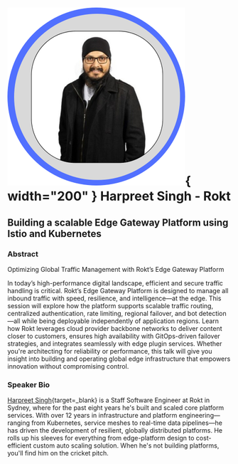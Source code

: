 # ![](../images/speakers/headshots/HarpreetSingh.png){ width="200" } Harpreet Singh - Rokt

## Building a scalable Edge Gateway Platform using Istio and Kubernetes

### Abstract

Optimizing Global Traffic Management with Rokt’s Edge Gateway Platform

In today’s high-performance digital landscape, efficient and secure traffic handling is critical. Rokt’s Edge Gateway Platform is designed to manage all inbound traffic with speed, resilience, and intelligence—at the edge. This session will explore how the platform supports scalable traffic routing, centralized authentication, rate limiting, regional failover, and bot detection—all while being deployable independently of application regions. Learn how Rokt leverages cloud provider backbone networks to deliver content closer to customers, ensures high availability with GitOps-driven failover strategies, and integrates seamlessly with edge plugin services. Whether you're architecting for reliability or performance, this talk will give you insight into building and operating global edge infrastructure that empowers innovation without compromising control.

### Speaker Bio
[Harpreet Singh](https://www.linkedin.com/in/harpreet-singh-50995461/){target=_blank} is a Staff Software Engineer at Rokt in Sydney, where for the past eight years he's built and scaled core platform services. With over 12 years in infrastructure and platform engineering—ranging from Kubernetes, service meshes to real-time data pipelines—he has driven the development of resilient, globally distributed platforms. He rolls up his sleeves for everything from edge-platform design to cost-efficient custom auto scaling solution. When he's not building platforms, you'll find him on the cricket pitch.